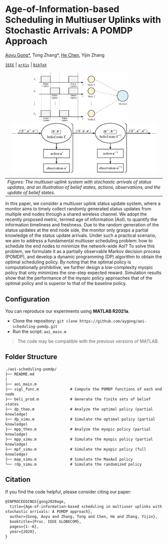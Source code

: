 # Age-of-Information-based Scheduling in Multiuser Uplinks with Stochastic Arrivals: A POMDP Approach

[Aoyu Gong*](https://aygong.com/), Tong Zhang*, [He Chen](http://iiotc.ie.cuhk.edu.hk/), Yijin Zhang

[`IEEE`](https://ieeexplore.ieee.org/document/9348022) | [`arXiv`](https://arxiv.org/pdf/2005.05443.pdf) | [`BibTeX`](#Citation)

<div align="center">
<p>
<img src="assets/AoI.png" height="160"/> &nbsp;&nbsp;&nbsp;&nbsp; <img src="assets/Evolution.png" height="160"/> 
</p>
</div>


<table>
<tr><td><em>
Figures: The multiuser uplink system with stochastic arrivals of status updates, and an illustration of belief states, actions, observations, and the update of belief states.
</em></td></tr>
</table>

In this paper, we consider a multiuser uplink status update system, where a monitor aims to timely collect randomly generated status updates from multiple end nodes through a shared wireless channel. We adopt the recently proposed metric, termed age of information (AoI), to quantify the information timeliness and freshness. Due to the random generation of the status updates at the end node side, the monitor only grasps a partial knowledge of the status update arrivals. Under such a practical scenario, we aim to address a fundamental multiuser scheduling problem: how to schedule the end nodes to minimize the network-wide AoI? To solve this problem, we formulate it as a partially observable Markov decision process (POMDP), and develop a dynamic programming (DP) algorithm to obtain the optimal scheduling policy. By noting that the optimal policy is computationally prohibitive, we further design a low-complexity myopic policy that only minimizes the one-step expected reward. Simulation results show that the performance of the myopic policy approaches that of the optimal policy and is superior to that of the baseline policy.



## Configuration

You can reproduce our experiments using **MATLAB R2021a**.

- Clone the repository: `git clone https://github.com/aygong/aoi-scheduling-pomdp.git`
- Run the script: `aoi_main.m` 

> The code may be compatible with the previous versions of MATLAB.




## Folder Structure

```
./aoi-scheduling-pomdp/
├── README.md
|
├── aoi_main.m
├── sigl_func.m              # Compute the POMDP functions of each end node
├── beli_prod.m              # Generate the finite sets of belief states
├── dp_theo.m                # Analyze the optimal policy (partial knowledge)
├── dp_simu.m                # Simulate the optimal policy (partial knowledge)
├── mpp_theo.m               # Analyze the myopic policy (partial knowledge)
├── mpp_simu.m               # Simulate the myopic policy (partial knowledge)
├── mpf_simu.m               # Simulate the myopic policy (full knowledge)
├── map_simu.m               # Simulate the MaxAoI policy
└── rdp_simu.m               # Simulate the randomized policy
```



## Citation

If you find the code helpful, please consider citing our paper:

```
@INPROCEEDINGS{gong2020age,
  title={Age-of-information-based scheduling in multiuser uplinks with stochastic arrivals: A POMDP approach},
  author={Gong, Aoyu and Zhang, Tong and Chen, He and Zhang, Yijin},
  booktitle={Proc. IEEE GLOBECOM},
  pages={1--6},
  year={2020},
}
```
